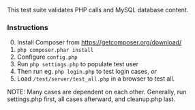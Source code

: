 This test suite validates PHP calls and MySQL database content.

### Instructions

0. Install Composer from https://getcomposer.org/download/
1. `php composer.phar install`
2. Configure `config.php`
3. Run `php settings.php` to populate test user
4. Then run eg. `php login.php` to test login cases, *or*
5. Load `/test/server/test_all.php` in a browser to test all.

NOTE: Many cases are dependent on each other. Generally, run settings.php first, all cases afterward, and cleanup.php last.

